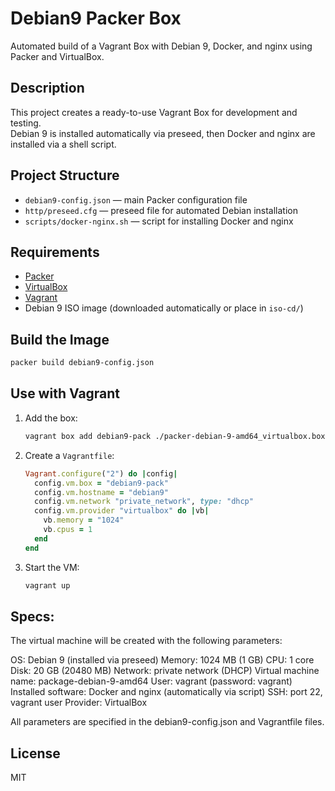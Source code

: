 # Debian9 Packer Box

Automated build of a Vagrant Box with Debian 9, Docker, and nginx using Packer and VirtualBox.

## Description

This project creates a ready-to-use Vagrant Box for development and testing.  
Debian 9 is installed automatically via preseed, then Docker and nginx are installed via a shell script.

## Project Structure

- `debian9-config.json` — main Packer configuration file
- `http/preseed.cfg` — preseed file for automated Debian installation
- `scripts/docker-nginx.sh` — script for installing Docker and nginx

## Requirements

- [Packer](https://www.packer.io/downloads)
- [VirtualBox](https://www.virtualbox.org/)
- [Vagrant](https://www.vagrantup.com/)
- Debian 9 ISO image (downloaded automatically or place in `iso-cd/`)

## Build the Image

```sh
packer build debian9-config.json
```

## Use with Vagrant

1. Add the box:
   ```sh
   vagrant box add debian9-pack ./packer-debian-9-amd64_virtualbox.box
   ```
2. Create a `Vagrantfile`:
   ```ruby
   Vagrant.configure("2") do |config|
     config.vm.box = "debian9-pack"
     config.vm.hostname = "debian9"
     config.vm.network "private_network", type: "dhcp"
     config.vm.provider "virtualbox" do |vb|
       vb.memory = "1024"
       vb.cpus = 1
     end
   end
   ```
3. Start the VM:
   ```sh
   vagrant up
   ```

## Specs:

The virtual machine will be created with the following parameters:

OS: Debian 9 (installed via preseed)
Memory: 1024 MB (1 GB)
CPU: 1 core
Disk: 20 GB (20480 MB)
Network: private network (DHCP)
Virtual machine name: package-debian-9-amd64
User: vagrant (password: vagrant)
Installed software: Docker and nginx (automatically via script)
SSH: port 22, vagrant user
Provider: VirtualBox

All parameters are specified in the debian9-config.json and Vagrantfile files.

## License

MIT

